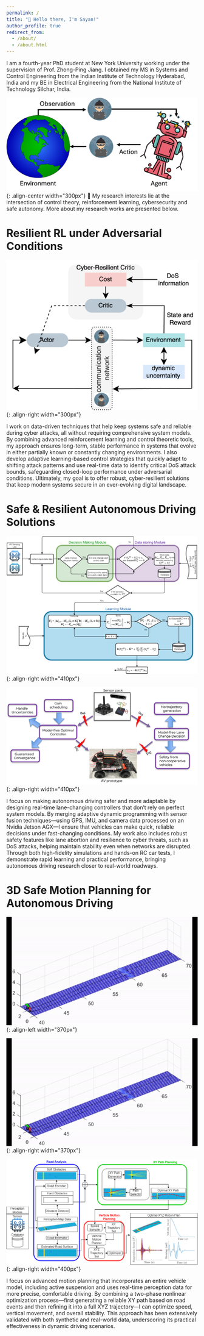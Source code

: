 ```yaml
---
permalink: /
title: "👋 Hello there, I'm Sayan!"
author_profile: true
redirect_from: 
  - /about/
  - /about.html
---
```


I am a fourth-year PhD student at New York University working under the supervision of Prof. Zhong-Ping Jiang. I obtained my MS in Systems and Control Engineering from the Indian Institute of Technology Hyderabad, India and my BE in Electrical Engineering from the National Institute of Technology Silchar, India.

![illustration of cyber resilient RL agent](/images/DoSRL.png){: .align-center width="300px"}
🔬 My research interests lie at the intersection of control theory, reinforcement learning, cybersecurity and safe autonomy. More about my research works are presented below.



Resilient RL under Adversarial Conditions
======
![illustration of cyber attacks on RL agent](/images/cyberResilientActiveActorCritic.png){: .align-right width="300px"}

I work on data-driven techniques that help keep systems safe and reliable during cyber attacks, all without requiring comprehensive system models. By combining advanced reinforcement learning and control theoretic tools, my approach ensures long-term, stable performance in systems that evolve in either partially known or constantly changing environments. I also develop adaptive learning-based control strategies that quickly adapt to shifting attack patterns and use real-time data to identify critical DoS attack bounds, safeguarding closed-loop performance under adversarial conditions. Ultimately, my goal is to offer robust, cyber-resilient solutions that keep modern systems secure in an ever-evolving digital landscape.

Safe & Resilient Autonomous Driving Solutions
======
![illustration of learning gain-scheduling](/images/learnGainScheduling.jpg){: .align-right width="410px"}

![illustration of learning gain-scheduling](/images/RCDos.png){: .align-right width="410px"}

I focus on making autonomous driving safer and more adaptable by designing real-time lane-changing controllers that don’t rely on perfect system models. By merging adaptive dynamic programming with sensor fusion techniques—using GPS, IMU, and camera data processed on an Nvidia Jetson AGX—I ensure that vehicles can make quick, reliable decisions under fast-changing conditions. My work also includes robust safety features like lane abortion and resilience to cyber threats, such as DoS attacks, helping maintain stability even when networks are disrupted. Through both high-fidelity simulations and hands-on RC car tests, I demonstrate rapid learning and practical performance, bringing autonomous driving research closer to real-world roadways.

3D Safe Motion Planning for Autonomous Driving
======
![illustration of no suspension](/images/accNoSusDemo.gif){: .align-left width="370px"}

![illustration of active suspension](/images/accSusDemo.gif){: .align-right width="370px"}

![illustration of algorithm](/images/latticePlanner_jiang_color_updated1-2.png){: .align-right width="400px"}

I focus on advanced motion planning that incorporates an entire vehicle model, including active suspension and uses real-time perception data for more precise, comfortable driving. By combining a two-phase nonlinear optimization process—first generating a reliable XY path based on road events and then refining it into a full XYZ trajectory—I can optimize speed, vertical movement, and overall stability. This approach has been extensively validated with both synthetic and real-world data, underscoring its practical effectiveness in dynamic driving scenarios.






